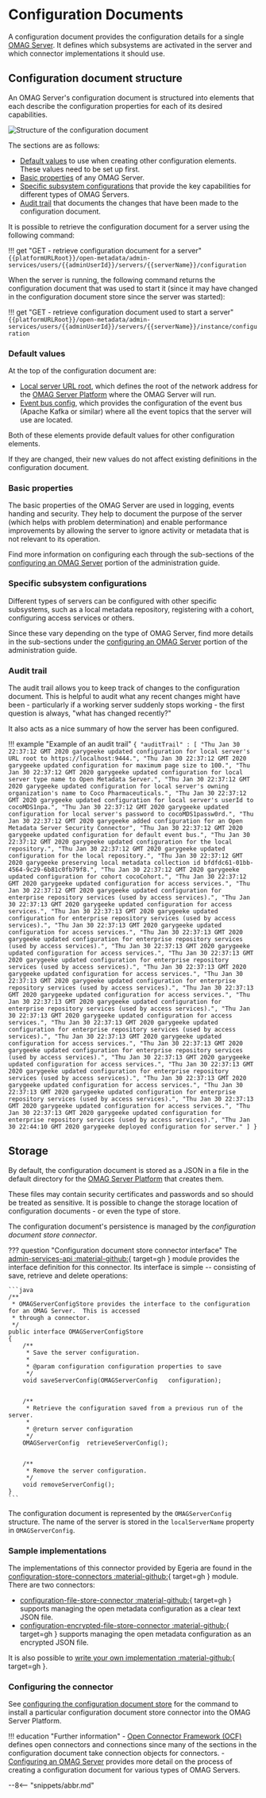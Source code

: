 <!-- SPDX-License-Identifier: CC-BY-4.0 -->
<!-- Copyright Contributors to the Egeria project. -->

# Configuration Documents

A configuration document provides the configuration details for a single [OMAG Server](omag-server.md). It defines which subsystems are activated in the server and which connector implementations it should use.

## Configuration document structure

An OMAG Server's configuration document is structured into elements that each describe the configuration properties for each of its desired capabilities.

![Structure of the configuration document](configuration-document-structure.png)

The sections are as follows:

- [Default values](#default-values) to use when creating other configuration elements. These values need to be set up first.
- [Basic properties](#basic-properties) of any OMAG Server.
- [Specific subsystem configurations](#specific-subsystem-configurations) that provide the key capabilities for different types of OMAG Servers.
- [Audit trail](#audit-trail) that documents the changes that have been made to the configuration document.

It is possible to retrieve the configuration document for a server using the following command:

!!! get "GET - retrieve configuration document for a server"
    ```
    {{platformURLRoot}}/open-metadata/admin-services/users/{{adminUserId}}/servers/{{serverName}}/configuration
    ```

When the server is running, the following command returns the configuration document that was used to start it (since it may have changed in the configuration document store since the server was started):

!!! get "GET - retrieve configuration document used to start a server"
    ```
    {{platformURLRoot}}/open-metadata/admin-services/users/{{adminUserId}}/servers/{{serverName}}/instance/configuration
    ```

### Default values

At the top of the configuration document are:

- [Local server URL root](omag-server.md#platform-url-root), which defines the root of the network address for the [OMAG Server Platform](omag-server-platform.md) where the OMAG Server will run.
- [Event bus config](/egeria-docs/guides/admin/configuring-a-metadata-access-point/#set-up-the-default-event-bus), which provides the configuration of the event bus (Apache Kafka or similar) where all the event topics that the server will use are located.

Both of these elements provide default values for other configuration elements.

If they are changed, their new values do not affect existing definitions in the configuration document.

### Basic properties

The basic properties of the OMAG Server are used in logging, events handing and security. They help to document the purpose of the server (which helps with problem determination) and enable performance improvements by allowing the server to ignore activity or metadata that is not relevant to its operation.

Find more information on configuring each through the sub-sections of the [configuring an OMAG Server](/egeria-docs/guides/admin/configuring-an-omag-server) portion of the administration guide.

### Specific subsystem configurations

Different types of servers can be configured with other specific subsystems, such as a local metadata repository, registering with a cohort, configuring access services or others.

Since these vary depending on the type of OMAG Server, find more details in the sub-sections under the [configuring an OMAG Server](/egeria-docs/guides/admin/configuring-an-omag-server) portion of the administration guide.

### Audit trail

The audit trail allows you to keep track of changes to the configuration document. This is helpful to audit what any recent changes might have been - particularly if a working server suddenly stops working - the first question is always, "what has changed recently?"

It also acts as a nice summary of how the server has been configured.

!!! example "Example of an audit trail"
    ```
    {
     "auditTrail" : [
        "Thu Jan 30 22:37:12 GMT 2020 garygeeke updated configuration for local server's URL root to https://localhost:9444.",
        "Thu Jan 30 22:37:12 GMT 2020 garygeeke updated configuration for maximum page size to 100.",
        "Thu Jan 30 22:37:12 GMT 2020 garygeeke updated configuration for local server type name to Open Metadata Server.",
        "Thu Jan 30 22:37:12 GMT 2020 garygeeke updated configuration for local server's owning organization's name to Coco Pharmaceuticals.",
        "Thu Jan 30 22:37:12 GMT 2020 garygeeke updated configuration for local server's userId to cocoMDS1npa.",
        "Thu Jan 30 22:37:12 GMT 2020 garygeeke updated configuration for local server's password to cocoMDS1passw0rd.",
        "Thu Jan 30 22:37:12 GMT 2020 garygeeke added configuration for an Open Metadata Server Security Connector",
        "Thu Jan 30 22:37:12 GMT 2020 garygeeke updated configuration for default event bus.",
        "Thu Jan 30 22:37:12 GMT 2020 garygeeke updated configuration for the local repository.",
        "Thu Jan 30 22:37:12 GMT 2020 garygeeke updated configuration for the local repository.",
        "Thu Jan 30 22:37:12 GMT 2020 garygeeke preserving local metadata collection id bfdfdc61-01bb-4564-9c29-6b81c0fb79f8.",
        "Thu Jan 30 22:37:12 GMT 2020 garygeeke updated configuration for cohort cocoCohort.",
        "Thu Jan 30 22:37:12 GMT 2020 garygeeke updated configuration for access services.",
        "Thu Jan 30 22:37:12 GMT 2020 garygeeke updated configuration for enterprise repository services (used by access services).",
        "Thu Jan 30 22:37:13 GMT 2020 garygeeke updated configuration for access services.",
        "Thu Jan 30 22:37:13 GMT 2020 garygeeke updated configuration for enterprise repository services (used by access services).",
        "Thu Jan 30 22:37:13 GMT 2020 garygeeke updated configuration for access services.",
        "Thu Jan 30 22:37:13 GMT 2020 garygeeke updated configuration for enterprise repository services (used by access services).",
        "Thu Jan 30 22:37:13 GMT 2020 garygeeke updated configuration for access services.",
        "Thu Jan 30 22:37:13 GMT 2020 garygeeke updated configuration for enterprise repository services (used by access services).",
        "Thu Jan 30 22:37:13 GMT 2020 garygeeke updated configuration for access services.",
        "Thu Jan 30 22:37:13 GMT 2020 garygeeke updated configuration for enterprise repository services (used by access services).",
        "Thu Jan 30 22:37:13 GMT 2020 garygeeke updated configuration for access services.",
        "Thu Jan 30 22:37:13 GMT 2020 garygeeke updated configuration for enterprise repository services (used by access services).",
        "Thu Jan 30 22:37:13 GMT 2020 garygeeke updated configuration for access services.",
        "Thu Jan 30 22:37:13 GMT 2020 garygeeke updated configuration for enterprise repository services (used by access services).",
        "Thu Jan 30 22:37:13 GMT 2020 garygeeke updated configuration for access services.",
        "Thu Jan 30 22:37:13 GMT 2020 garygeeke updated configuration for enterprise repository services (used by access services).",
        "Thu Jan 30 22:37:13 GMT 2020 garygeeke updated configuration for access services.",
        "Thu Jan 30 22:37:13 GMT 2020 garygeeke updated configuration for enterprise repository services (used by access services).",
        "Thu Jan 30 22:37:13 GMT 2020 garygeeke updated configuration for access services.",
        "Thu Jan 30 22:37:13 GMT 2020 garygeeke updated configuration for enterprise repository services (used by access services).",
        "Thu Jan 30 22:37:13 GMT 2020 garygeeke updated configuration for access services.",
        "Thu Jan 30 22:37:13 GMT 2020 garygeeke updated configuration for enterprise repository services (used by access services).",
        "Thu Jan 30 22:44:10 GMT 2020 garygeeke deployed configuration for server."
     ]
    }
    ```

## Storage

By default, the configuration document is stored as a JSON in a file in the default directory for the [OMAG Server Platform](omag-server-platform.md) that creates them.

These files may contain security certificates and passwords and so should be treated as sensitive. It is possible to change the storage location of configuration documents - or even the type of store.

The configuration document's persistence is managed by the *configuration document store connector*.

??? question "Configuration document store connector interface"
    The [admin-services-api :material-github:](https://github.com/odpi/egeria/tree/master/open-metadata-implementation/admin-services/admin-services-api){ target=gh } module provides the interface definition for this connector. Its interface is simple -- consisting of save, retrieve and delete operations:

    ```java
    /**
     * OMAGServerConfigStore provides the interface to the configuration for an OMAG Server.  This is accessed
     * through a connector.
     */
    public interface OMAGServerConfigStore
    {
        /**
         * Save the server configuration.
         * 
         * @param configuration configuration properties to save
         */
        void saveServerConfig(OMAGServerConfig   configuration);
    
    
        /**
         * Retrieve the configuration saved from a previous run of the server.
         *
         * @return server configuration
         */
        OMAGServerConfig  retrieveServerConfig();
    
    
        /**
         * Remove the server configuration.
         */
        void removeServerConfig();
    }
    ```

The configuration document is represented by the `OMAGServerConfig` structure. The name of the server is stored in the `localServerName` property in `OMAGServerConfig`.

### Sample implementations

The implementations of this connector provided by Egeria are found in the [configuration-store-connectors :material-github:](https://github.com/odpi/egeria/tree/master/open-metadata-implementation/adapters/open-connectors/configuration-store-connectors){ target=gh } module. There are two connectors:

- [configuration-file-store-connector :material-github:](https://github.com/odpi/egeria/tree/master/open-metadata-implementation/adapters/open-connectors/configuration-store-connectors/configuration-file-store-connector){ target=gh } supports managing the open metadata configuration as a clear text JSON file.
- [configuration-encrypted-file-store-connector :material-github:](https://github.com/odpi/egeria/tree/master/open-metadata-implementation/adapters/open-connectors/configuration-store-connectors/configuration-encrypted-file-store-connector){ target=gh } supports managing the open metadata configuration as an encrypted JSON file.

It is also possible to [write your own implementation :material-github:](https://github.com/odpi/egeria/tree/master/open-metadata-implementation/adapters/open-connectors/configuration-store-connectors){ target=gh }.

### Configuring the connector

See [configuring the configuration document store](/egeria-docs/guides/admin/configuring-the-omag-server-platform/#configuration-store) for the command to install a particular configuration document store connector into the OMAG Server Platform.

!!! education "Further information"
    - [Open Connector Framework (OCF)](/egeria-docs/frameworks/ocf) defines open connectors and connections since many of the sections in the configuration document take connection objects for connectors.
    - [Configuring an OMAG Server](/egeria-docs/guides/admin/configuring-an-omag-server) provides more detail on the process of creating a configuration document for various types of OMAG Servers.

--8<-- "snippets/abbr.md"
